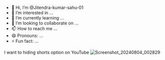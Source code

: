 - 👋 Hi, I’m @Jitendra-kumar-sahu-01
- 👀 I’m interested in ...
- 🌱 I’m currently learning ...
- 💞️ I’m looking to collaborate on ...
- 📫 How to reach me ...
- 😄 Pronouns: ...
- ⚡ Fun fact: ...

<!---
Jitendra-kumar-sahu-01/Jitendra-kumar-sahu-01 is a ✨ special ✨ repository because its `README.md` (this file) appears on your GitHub profile.
You can click the Preview link to take a look at your changes.
--->
I want to hiding shorts option on YouTube ![Screenshot_20240804_002829](https://github.com/user-attachments/assets/543aec8e-693d-4a54-884c-4b830f3a3c7b)
